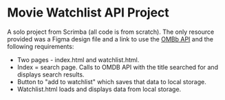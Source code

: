 # Movie Watchlist API Project

A solo project from Scrimba (all code is from scratch). The only resource provided was a Figma design file and a link to use the [OMBb API](https://www.omdbapi.com/) and the following requirements:

-   Two pages - index.html and watchlist.html.
-   Index = search page. Calls to OMDB API with the title searched for and displays search results.
-   Button to "add to watchlist" which saves that data to local storage.
-   Watchlist.html loads and displays data from local storage.


